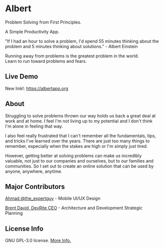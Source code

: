 # Albert
Problem Solving from First Principles. 

A Simple Productivity App.

"If I had an hour to solve a problem, I'd spend 55 minutes thinking about the problem and 5 minutes thinking about solutions." - Albert Einstein

Running away from problems is the greatest problem in the world. <br>
Learn to run toward problems and fears.

## Live Demo
New link!: https://albertapp.org

## About
Struggling to solve problems thrown our way holds us back a great deal at work and at home. I feel I'm not living up to my potential and I don't think I'm alone in feeling that way.
 
I also feel really frustrated that I can't remember all the fundamentals, tips, and tricks I've learned over the years. There are just too many things to remember, especially when the stakes are high or I'm simply just tired.
 
However, getting better at solving problems can make us incredibly valuable, not just to our companies and ourselves, but to our families and communities. So I set out to create an online solution that can be used by anyone, anywhere, anytime.

## Major Contributors
[Ahmad @the_expertguy](https://www.fiverr.com/the_expertguy?source=inbox) - Mobile UI/UX Design

[Brent David, DevRite CEO](https://devrite.io/) - Architecture and Development Strategic Planning

## License Info
GNU GPL-3.0 license. [More Info.](https://github.com/JorySmith/Albert/blob/main/COPYING)
